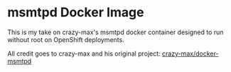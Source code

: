 # msmtpd Docker Image

This is my take on crazy-max's msmtpd docker container designed to run without root on OpenShift deployments.

All credit goes to crazy-max and his original project: [crazy-max/docker-msmtpd](https://github.com/crazy-max/docker-msmtpd)
